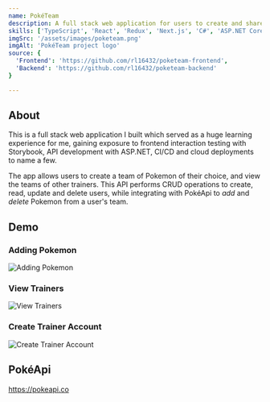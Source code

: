 ```yaml
---
name: PokéTeam
description: A full stack web application for users to create and share their dream Pokémon team 
skills: ['TypeScript', 'React', 'Redux', 'Next.js', 'C#', 'ASP.NET Core', 'MS SQL Server', 'Azure']
imgSrc: '/assets/images/poketeam.png'
imgAlt: 'PokéTeam project logo'
source: {
  'Frontend': 'https://github.com/rl16432/poketeam-frontend', 
  'Backend': 'https://github.com/rl16432/poketeam-backend'
}

---
```

## About

This is a full stack web application I built which served as a huge learning experience for me, gaining exposure to frontend interaction testing with Storybook, API development with ASP.NET, CI/CD and cloud deployments to name a few.

The app allows users to create a team of Pokemon of their choice, and view the teams of other trainers. This API performs CRUD operations to create, read, update and delete users, while integrating with PokéApi to *add* and *delete* Pokemon from a user's team.
## Demo

### Adding Pokemon
![Adding Pokemon](https://user-images.githubusercontent.com/65014987/216911064-59cc17ce-6a0c-47eb-a069-06aab605cd65.gif)
### View Trainers
![View Trainers](https://user-images.githubusercontent.com/65014987/216911157-482bdad1-7b2b-4ed0-a86f-620b6f3310cd.gif)
### Create Trainer Account
![Create Trainer Account](https://user-images.githubusercontent.com/65014987/216911168-52d27573-bbb2-4996-b0c2-10f2fbf3fc86.gif)

## PokéApi
https://pokeapi.co
